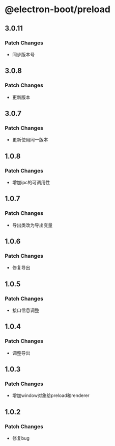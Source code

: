 # @electron-boot/preload

## 3.0.11

### Patch Changes

- 同步版本号

## 3.0.8

### Patch Changes

- 更新版本

## 3.0.7

### Patch Changes

- 更新使用同一版本

## 1.0.8

### Patch Changes

- 增加ipc的可调用性

## 1.0.7

### Patch Changes

- 导出类改为导出变量

## 1.0.6

### Patch Changes

- 修复导出

## 1.0.5

### Patch Changes

- 接口信息调整

## 1.0.4

### Patch Changes

- 调整导出

## 1.0.3

### Patch Changes

- 增加window对象给preload和renderer

## 1.0.2

### Patch Changes

- 修复bug
